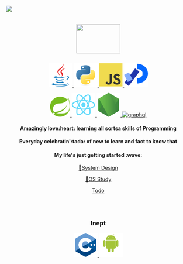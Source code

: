 <a href="https://github.com/minchjung"><img src="https://capsule-render.vercel.app/api?type=soft&color=ff5733&text=Jung,%20Minchan&fontColor=f9f9f9&animation=twinkling"/></a>
<br></br>
<div align="center" style="font-size: 50px;">
    <span
        <a href="https://github.com/minchjung"><img src="https://img.shields.io/badge/Ept-ffffff?style=flat-square&logo=Skyliner&logoColor=black" width="120" height="80"/></a>
    </span>  
</div>
<p align="center">
    <a href="https://www.java.com" target="_blank"> <img src="https://raw.githubusercontent.com/devicons/devicon/master/icons/java/java-original.svg" alt="java" width="65" height="65"/> </a> 
    <a href="https://www.python.org" target="_blank"> <img src="https://raw.githubusercontent.com/devicons/devicon/master/icons/python/python-original.svg" alt="python" width=65" height=65"/> </a> 
    <a href="https://developer.mozilla.org/en-US/docs/Web/JavaScript" target="_blank"> <img src="https://raw.githubusercontent.com/devicons/devicon/master/icons/javascript/javascript-original.svg" alt="javascript" width=65" height=65"/> </a> 
    <a href="https://processing.org" target="_blank"> <img src="https://raw.githubusercontent.com/devicons/devicon/master/icons/processing/processing-original.svg" alt="processing" width=65" height=65"/> </a> 
</p>
<p align="center"> 
        <a href="https://spring.org" target="_blank"> <img src="https://raw.githubusercontent.com/devicons/devicon/master/icons/spring/spring-original.svg" alt="spring" width=55" height=55"/> </a>
    <a href="https://reactjs.org/" target="_blank"> <img src="https://raw.githubusercontent.com/devicons/devicon/master/icons/react/react-original.svg" alt="react" width=65" height=65"/> </a> 
     <a href="https://nodejs.org/en/" target="_blank"> <img src="https://raw.githubusercontent.com/devicons/devicon/master/icons/nodejs/nodejs-original.svg" alt="nodejs" width=65" height=65"/> </a>
             <a href="https://graphql.org/" target="_blank"> <img src="https://user-images.githubusercontent.com/78589751/216683784-57212282-5955-4e10-8c1f-9f1762764417.png" alt="graphql" width=65" height=65"/> </a>

    
<!--    <a href="https://redux.js.org/" target="_blank"> <img src="https://raw.githubusercontent.com/devicons/devicon/master/icons/redux/redux-original.svg" alt="redux" width=65" height=65"/> </a> 
 -->


</p>
<!-- <p align="center">
    <a href="https://github.com/minchjung"><img src="https://github-readme-stats.vercel.app/api?username=Minchan&hide=stars,prs&title_color=ff5733&show_icons=true&bg_color=ffffff&text_color=716564&icon_color=ff1500&border_color=ff5733"/></a>
</p> -->
<!-- <h4 align="center" style="font-size: x-large;" >  Programming since Dec 20-2020 :footprints:</h4> -->
<h4 align="center">Amazingly love:heart: learning all sortsa skills of Programming</h4>
<h4 align="center"> Everyday celebratin':tada: of new to learn and fact to know that</h4>
<h4 align="center">  My life's just getting started :wave:</h4>

<!-- <h4 align="center">Being with your :gift_heart: family</h4>
<h4 align="center">That's another great way :rocket: to improve every aspect:laughing:</h4>
<h4 align="center">of you than to have an ugly :shit: retrospect </h4>
<h4 align="center">Plz give some beat on this rhythm </h4>
<h4 align="center">what a fresh haha 🤪🤪 </h4> -->
<!-- <p align="center"><a href="https://github.com/minchjung/SpringStudy/wiki/%EB%AA%A9%EC%B0%A8">🔅Spring Study, Java work</a></p> -->
<p align="center"><a href="https://github.com/minchjung/SystemDesign">🔅System Design</a></p>
<p align="center"><a href="https://github.com/minchjung/CSstudy/wiki">🔅OS Study</a></p>
<p align="center"><a href="https://github.com/minchjung/PROJECTLIST/wiki/Oct">Todo</a></p>


<br></br>
<div align ="center">
    <h3>Inept</h3>
    <a href="https://www.w3schools.com/cpp/" target="_blank"> <img src="https://raw.githubusercontent.com/devicons/devicon/master/icons/cplusplus/cplusplus-original.svg" alt="cplusplus" width=65" height=65"/> </a> 
    <a href="https://developer.android.com" target="_blank"> <img src="https://raw.githubusercontent.com/devicons/devicon/master/icons/android/android-original-wordmark.svg" alt="android" width=65" height=65"/> </a> 


</div>
<!-- <div align="center">
    <a href="https://kotlin.org" target="_blank"> <img src="https://raw.githubusercontent.com/devicons/devicon/master/icons/kotlin/kotlin-original.svg" alt="kotlin" width=55" height=55"/> </a>
    <a><img src="https://img.shields.io/badge/Spring-6DB33F?style=for-the-badge&logo=spring&logoColor=white"></a>
    <a><img src="https://img.shields.io/badge/TypeScript-007ACC?style=for-the-badge&logo=typescript&logoColor=white"></a>
    <span><img src="https://img.shields.io/badge/KOTLIN-F94421?style=flat-square&logo=Kotlin&logoColor=0095D5" width="98" height="28"/></a></span>  
    <span><img src="https://img.shields.io/badge/ReactivX-B7178C?style=flat-square&logo=ReactiveX&logoColor=white" width="98" height="28"/></a></span>  
    <span><img src="https://img.shields.io/badge/Linux CentOS-EE0000?style=flat-square&logo=RedHat&logoColor=white" width="98" height="28"/></a></span> quto updated 

</div>

 -->  
